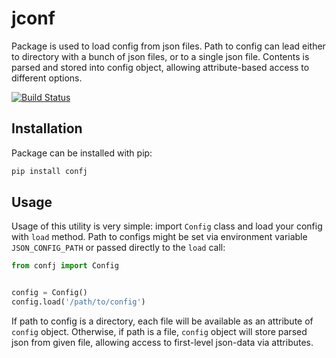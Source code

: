 # jconf

Package is used to load config from json files. Path to config can lead either
to directory with a bunch of json files, or to a single json file. Contents is
parsed and stored into config object, allowing attribute-based access to 
different options.

[![Build Status](https://travis-ci.com/aleosd/confj.svg?branch=master)](https://travis-ci.com/aleosd/confj)

## Installation

Package can be installed with pip:

```bash
pip install confj
```

## Usage

Usage of this utility is very simple: import `Config` class and load your config
with `load` method. Path to configs might be set via environment variable
`JSON_CONFIG_PATH` or passed directly to the `load` call:

```python
from confj import Config


config = Config()
config.load('/path/to/config')
```

If path to config is a directory, each file will be available as an attribute
of `config` object. Otherwise, if path is a file, `config` object will store
parsed json from given file, allowing access to first-level json-data via
attributes.
